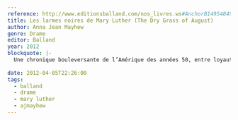 ```yaml
---
reference: http://www.editionsballand.com/nos_livres.ws#AnchorB14954849
title: Les larmes noires de Mary Luther (The Dry Grass of August)
author: Anna Jean Mayhew
genre: Drame
editor: Balland
year: 2012
blockquote: |-
  Une chronique bouleversante de l’Amérique des années 50, entre loyauté, non-dit et racisme. Un voyage initiatique cruel, sur la fin de l’innocence.
  
date: 2012-04-05T22:26:00
tags:
  - balland
  - drame
  - mary luther
  - ajmayhew
---
```

